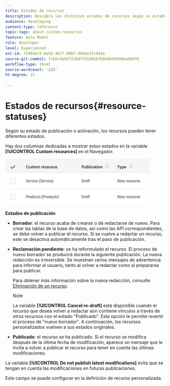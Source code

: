 ```yaml
---
title: Estados de recursos
description: Descubra los distintos estados de recursos según su estado de publicación.
audience: developing
content-type: reference
topic-tags: about-custom-resources
feature: Data Model
role: Developer
level: Experienced
exl-id: 7290ebc5-8a58-4b7f-99bf-d942e37c944e
source-git-commit: fcb5c4a92f23bdffd1082b7b044b5859dead9d70
workflow-type: tm+mt
source-wordcount: '223'
ht-degree: 1%

---
```


# Estados de recursos{#resource-statuses}

Según su estado de publicación o activación, los recursos pueden tener diferentes estados.

Hay dos columnas dedicadas a mostrar estos estados en la variable **[!UICONTROL Custom resources]** en el Navegador.

![](assets/schema_colonne_1.png)

**Estados de publicación**

* **Borrador**: el recurso acaba de crearse o de redactarse de nuevo. Para crear las tablas de la base de datos, así como las API correspondientes, se debe volver a publicar el recurso. Si se vuelve a redactar un recurso, este se desactiva automáticamente tras el paso de publicación.
* **Reclamación pendiente**: se ha reformulado el recurso. El proceso de nuevo borrador se producirá durante la siguiente publicación. La nueva redacción es irreversible. Se muestran varios mensajes de advertencia para informar al usuario, tanto al volver a redactar como al prepararse para publicar.

   Para obtener más información sobre la nueva redacción, consulte [Eliminación de un recurso](../../developing/using/deleting-a-resource.md).

   >[!NOTE]
   >
   >La variable **[!UICONTROL Cancel re-draft]** está disponible cuando el recurso que desea volver a redactar aún contiene vínculos a través de otros recursos con el estado &quot;Publicado&quot;. Esta opción le permite revertir el proceso de &quot;nuevo borrador&quot;. A continuación, los recursos personalizados vuelven a sus estados originales.

* **Publicado**: el recurso se ha publicado. Si el recurso se modifica después de la última fecha de modificación, aparece un mensaje que le invita a volver a publicar el recurso para tener en cuenta las últimas modificaciones.

La variable **[!UICONTROL Do not publish latest modifications]** evita que se tengan en cuenta las modificaciones en futuras publicaciones.

Este campo se puede configurar en la definición de recurso personalizada.
